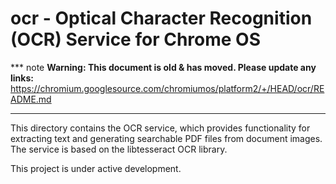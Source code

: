 # ocr - Optical Character Recognition (OCR) Service for Chrome OS

*** note
**Warning: This document is old & has moved.  Please update any links:**<br>
https://chromium.googlesource.com/chromiumos/platform2/+/HEAD/ocr/README.md
***

This directory contains the OCR service, which provides functionality for
extracting text and generating searchable PDF files from document images.
The service is based on the libtesseract OCR library.

This project is under active development.
